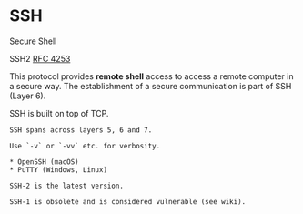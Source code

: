 # SSH

Secure Shell

SSH2 [RFC 4253](https://www.rfc-editor.org/rfc/rfc4253.html)

This protocol provides **remote shell** access to access a remote computer in a secure way. The establishment of a secure communication is part of SSH (Layer 6).

SSH is built on top of TCP.

~~~admonish hint title="SSH across multiple OSI layers"
SSH spans across layers 5, 6 and 7.
~~~

~~~admonish tip
Use `-v` or `-vv` etc. for verbosity.
~~~

~~~admonish info title="SSH implementations"
* OpenSSH (macOS)
* PuTTY (Windows, Linux)
~~~

~~~admonish info title="SSH versions"
SSH-2 is the latest version.

SSH-1 is obsolete and is considered vulnerable (see wiki).
~~~
